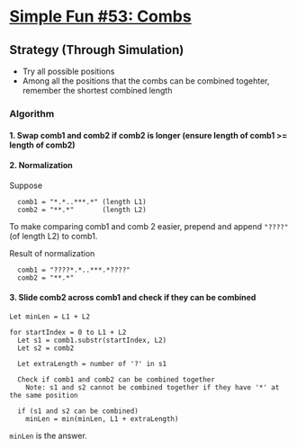 # [Simple Fun #53: Combs](https://www.codewars.com/kata/58898b50b832f8046a0000ec)


## Strategy (Through Simulation)
- Try all possible positions
- Among all the positions that the combs can be combined togehter, remember the shortest combined length


### Algorithm

#### 1. Swap comb1 and comb2 if comb2 is longer (ensure length of comb1 >= length of comb2)

#### 2. Normalization

Suppose 
```
  comb1 = "*.*..***.*" (length L1)
  comb2 = "**.*"       (length L2)
```

To make comparing comb1 and comb 2 easier, prepend and append `"????"` (of length L2) to comb1.

Result of normalization
```
  comb1 = "????*.*..***.*????"
  comb2 = "**.*"
```

#### 3. Slide comb2 across comb1 and check if they can be combined
```
Let minLen = L1 + L2

for startIndex = 0 to L1 + L2
  Let s1 = comb1.substr(startIndex, L2)
  Let s2 = comb2

  Let extraLength = number of '?' in s1

  Check if comb1 and comb2 can be combined together
    Note: s1 and s2 cannot be combined together if they have '*' at the same position

  if (s1 and s2 can be combined)
    minLen = min(minLen, L1 + extraLength)

```

`minLen` is the answer.

